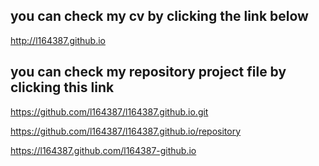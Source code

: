 ## you can check my cv by clicking the link below

 http://l164387.github.io

## you can check my repository project file by clicking this link
https://github.com/l164387/l164387.github.io.git

https://github.com/l164387/l164387.github.io/repository

https://l164387.github.com/l164387-github.io

